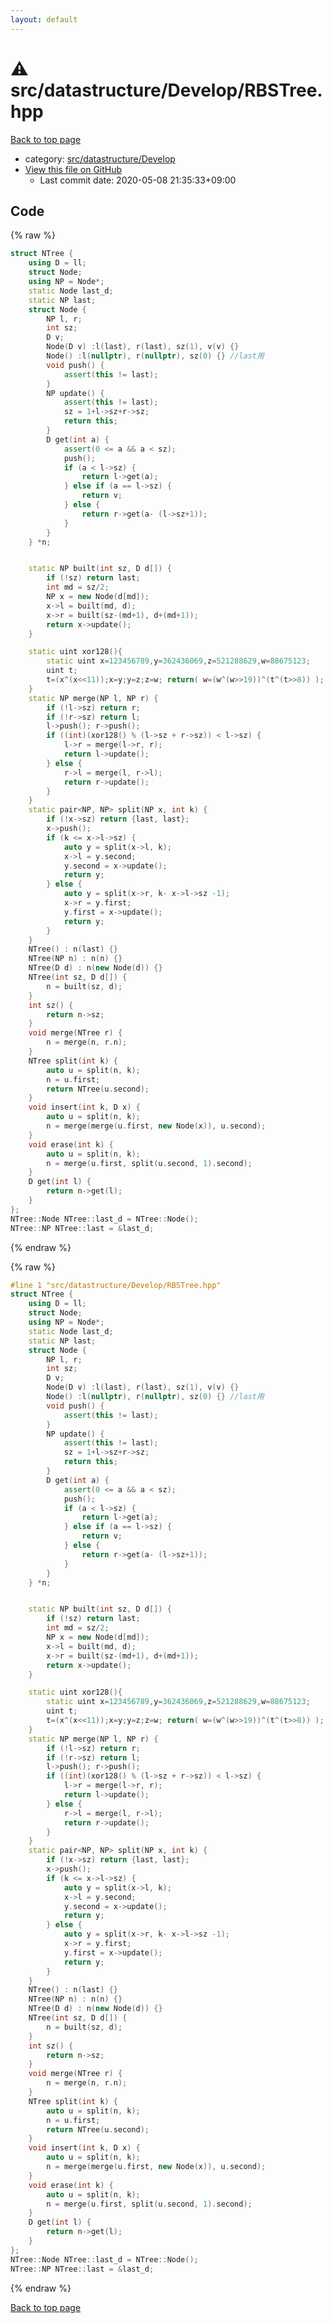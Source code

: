 ```yaml
---
layout: default
---
```


<!-- mathjax config similar to math.stackexchange -->
<script type="text/javascript" async
  src="https://cdnjs.cloudflare.com/ajax/libs/mathjax/2.7.5/MathJax.js?config=TeX-MML-AM_CHTML">
</script>
<script type="text/x-mathjax-config">
  MathJax.Hub.Config({
    TeX: { equationNumbers: { autoNumber: "AMS" }},
    tex2jax: {
      inlineMath: [ ['$','$'] ],
      processEscapes: true
    },
    "HTML-CSS": { matchFontHeight: false },
    displayAlign: "left",
    displayIndent: "2em"
  });
</script>

<script type="text/javascript" src="https://cdnjs.cloudflare.com/ajax/libs/jquery/3.4.1/jquery.min.js"></script>
<script src="https://cdn.jsdelivr.net/npm/jquery-balloon-js@1.1.2/jquery.balloon.min.js" integrity="sha256-ZEYs9VrgAeNuPvs15E39OsyOJaIkXEEt10fzxJ20+2I=" crossorigin="anonymous"></script>
<script type="text/javascript" src="../../../../assets/js/copy-button.js"></script>
<link rel="stylesheet" href="../../../../assets/css/copy-button.css" />


# :warning: src/datastructure/Develop/RBSTree.hpp

<a href="../../../../index.html">Back to top page</a>

* category: <a href="../../../../index.html#6ded3f220a7ec9530d5ce67338fd1fda">src/datastructure/Develop</a>
* <a href="{{ site.github.repository_url }}/blob/master/src/datastructure/Develop/RBSTree.hpp">View this file on GitHub</a>
    - Last commit date: 2020-05-08 21:35:33+09:00




## Code

<a id="unbundled"></a>
{% raw %}
```cpp
struct NTree {
    using D = ll;
    struct Node;
    using NP = Node*;
    static Node last_d;
    static NP last;
    struct Node {
        NP l, r;
        int sz;
        D v;
        Node(D v) :l(last), r(last), sz(1), v(v) {}
        Node() :l(nullptr), r(nullptr), sz(0) {} //last用
        void push() {
            assert(this != last);
        }
        NP update() {
            assert(this != last);
            sz = 1+l->sz+r->sz;
            return this;
        }
        D get(int a) {
            assert(0 <= a && a < sz);
            push();
            if (a < l->sz) {
                return l->get(a);
            } else if (a == l->sz) {
                return v;
            } else {
                return r->get(a- (l->sz+1));
            }
        }
    } *n;


    static NP built(int sz, D d[]) {
        if (!sz) return last;
        int md = sz/2;
        NP x = new Node(d[md]);
        x->l = built(md, d);
        x->r = built(sz-(md+1), d+(md+1));
        return x->update();
    }

    static uint xor128(){
        static uint x=123456789,y=362436069,z=521288629,w=88675123;
        uint t;
        t=(x^(x<<11));x=y;y=z;z=w; return( w=(w^(w>>19))^(t^(t>>8)) );
    }
    static NP merge(NP l, NP r) {
        if (!l->sz) return r;
        if (!r->sz) return l; 
        l->push(); r->push();
        if ((int)(xor128() % (l->sz + r->sz)) < l->sz) {
            l->r = merge(l->r, r);
            return l->update();
        } else {
            r->l = merge(l, r->l);
            return r->update();
        }
    }
    static pair<NP, NP> split(NP x, int k) {
        if (!x->sz) return {last, last};
        x->push();
        if (k <= x->l->sz) {
            auto y = split(x->l, k);
            x->l = y.second;
            y.second = x->update();
            return y;
        } else {
            auto y = split(x->r, k- x->l->sz -1);
            x->r = y.first;
            y.first = x->update();
            return y;
        }
    }
    NTree() : n(last) {}
    NTree(NP n) : n(n) {}
    NTree(D d) : n(new Node(d)) {}
    NTree(int sz, D d[]) {
        n = built(sz, d);
    }
    int sz() {
        return n->sz;
    }
    void merge(NTree r) {
        n = merge(n, r.n);
    }
    NTree split(int k) {
        auto u = split(n, k);
        n = u.first;
        return NTree(u.second);
    }
    void insert(int k, D x) {
        auto u = split(n, k);
        n = merge(merge(u.first, new Node(x)), u.second);
    }
    void erase(int k) {
        auto u = split(n, k);
        n = merge(u.first, split(u.second, 1).second);
    }
    D get(int l) {
        return n->get(l);
    }
};
NTree::Node NTree::last_d = NTree::Node();
NTree::NP NTree::last = &last_d;
```
{% endraw %}

<a id="bundled"></a>
{% raw %}
```cpp
#line 1 "src/datastructure/Develop/RBSTree.hpp"
struct NTree {
    using D = ll;
    struct Node;
    using NP = Node*;
    static Node last_d;
    static NP last;
    struct Node {
        NP l, r;
        int sz;
        D v;
        Node(D v) :l(last), r(last), sz(1), v(v) {}
        Node() :l(nullptr), r(nullptr), sz(0) {} //last用
        void push() {
            assert(this != last);
        }
        NP update() {
            assert(this != last);
            sz = 1+l->sz+r->sz;
            return this;
        }
        D get(int a) {
            assert(0 <= a && a < sz);
            push();
            if (a < l->sz) {
                return l->get(a);
            } else if (a == l->sz) {
                return v;
            } else {
                return r->get(a- (l->sz+1));
            }
        }
    } *n;


    static NP built(int sz, D d[]) {
        if (!sz) return last;
        int md = sz/2;
        NP x = new Node(d[md]);
        x->l = built(md, d);
        x->r = built(sz-(md+1), d+(md+1));
        return x->update();
    }

    static uint xor128(){
        static uint x=123456789,y=362436069,z=521288629,w=88675123;
        uint t;
        t=(x^(x<<11));x=y;y=z;z=w; return( w=(w^(w>>19))^(t^(t>>8)) );
    }
    static NP merge(NP l, NP r) {
        if (!l->sz) return r;
        if (!r->sz) return l; 
        l->push(); r->push();
        if ((int)(xor128() % (l->sz + r->sz)) < l->sz) {
            l->r = merge(l->r, r);
            return l->update();
        } else {
            r->l = merge(l, r->l);
            return r->update();
        }
    }
    static pair<NP, NP> split(NP x, int k) {
        if (!x->sz) return {last, last};
        x->push();
        if (k <= x->l->sz) {
            auto y = split(x->l, k);
            x->l = y.second;
            y.second = x->update();
            return y;
        } else {
            auto y = split(x->r, k- x->l->sz -1);
            x->r = y.first;
            y.first = x->update();
            return y;
        }
    }
    NTree() : n(last) {}
    NTree(NP n) : n(n) {}
    NTree(D d) : n(new Node(d)) {}
    NTree(int sz, D d[]) {
        n = built(sz, d);
    }
    int sz() {
        return n->sz;
    }
    void merge(NTree r) {
        n = merge(n, r.n);
    }
    NTree split(int k) {
        auto u = split(n, k);
        n = u.first;
        return NTree(u.second);
    }
    void insert(int k, D x) {
        auto u = split(n, k);
        n = merge(merge(u.first, new Node(x)), u.second);
    }
    void erase(int k) {
        auto u = split(n, k);
        n = merge(u.first, split(u.second, 1).second);
    }
    D get(int l) {
        return n->get(l);
    }
};
NTree::Node NTree::last_d = NTree::Node();
NTree::NP NTree::last = &last_d;

```
{% endraw %}

<a href="../../../../index.html">Back to top page</a>

